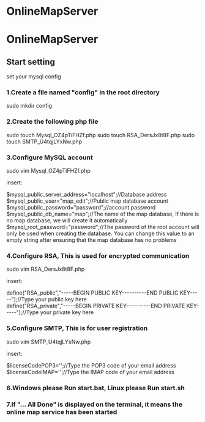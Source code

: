 # OnlineMapServer
OnlineMapServer
==============

Start setting
------

set your mysql config

### 1.Create a file named "config" in the root directory 
sudo mkdir config

### 2.Create the following php file
sudo touch Mysql_OZ4pTiFHZf.php
sudo touch RSA_DersJx8t8F.php
sudo touch SMTP_U4tqjLYxNw.php

### 3.Configure MySQL account
sudo vim Mysql_OZ4pTiFHZf.php<br /> 

insert:<br /> 

$mysql_public_server_address="localhost";//Database address<br /> 
$mysql_public_user="map_edit";//Public map database account<br /> 
$mysql_public_password="password";//account password<br /> 
$mysql_public_db_name="map";//The name of the map database, If there is no map database, we will create it automatically<br /> 
$mysql_root_password="password";//The password of the root account will only be used when creating the database. You can change this value to an empty string after ensuring that the map database has no problems<br /> 

### 4.Configure RSA, This is used for encrypted communication
sudo vim RSA_DersJx8t8F.php

insert:

define("RSA_public","-----BEGIN PUBLIC KEY----------END PUBLIC KEY-----");//Type your public key here<br /> 
define("RSA_private","-----BEGIN PRIVATE KEY----------END PRIVATE KEY-----");//Type your private key here<br /> 

### 5.Configure SMTP, This is for user registration
sudo vim SMTP_U4tqjLYxNw.php

insert:

$licenseCodePOP3='';//Type the POP3 code of your email address
$licenseCodeIMAP='';//Type the IMAP code of your email address

### 6.Windows please Run start.bat, Linux please Run start.sh

### 7.If "... All Done" is displayed on the terminal, it means the online map service has been started

